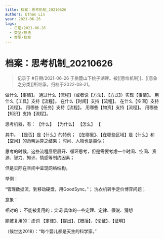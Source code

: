 ```yaml
---
title: 档案：思考机制_20210626
authors: Ethan Lin
year: 2021-06-26 
tags:
  - 日期/2021-06-26 
  - 类型/想法 
  - 类型/档案 
---
```



# 档案：思考机制_20210626







> 记录于 #日期/2021-06-26 于岳麓山下桃子湖畔。被[[思维机制]]、[[意象之分类]]所继承。归档于2022-08-21。



做什么【事情】。
通过什么【流程】（或者说【方法】、【方式】）实现【事情】。
用什么【工具】支持【流程】。
在什么【时间】支持【流程】。
在什么【空间】支持【流程】。
用哪些【任务】支持【流程】。
用哪些【物资】支持【流程】。
用哪些【知识】支持【流程】。


思考机器，有：
【什么】
【为什么】
【怎么】
【

其中，
【是否】是【什么】的特例；
【在哪里】、【在哪些区域】是【什么】和【空间】的范畴运算之结果；
时间、人物也是类似；


思考的时候，这些流程层层展开、循环思考，但是需要考虑一个时间、空间、资源、智力、知识、情感等制约因素；


但是实际在空间中呈现网络结构。


举例：

“管理数据流，到移动硬盘，用GoodSync。”；
洗衣机转手定价博弈问题；


意象：

相对的：
不能被复用的：实词
	具体的一些定理、定律、假说、猜想

能被复用的：虚词
	【定律】、【提出】、【概括】、【论证】、【证明】

（候世达2018）：“每个婴儿都是天生的科学家。”